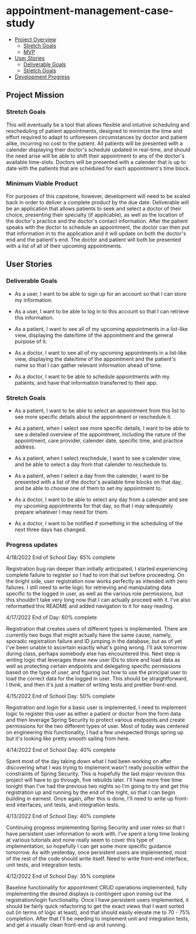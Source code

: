 # appointment-management-case-study

- [Project Overview](#Project-Mission)
  - [Stretch Goals](#Stretch-Goals)
  - [MVP](#Minimum-Viable-Product)
- [User Stories](#User-Stories)
  - [Deliverable Goals](#Deliverable-Goals)
  - [Stretch Goals](#Stretch-Goals)
- [Development Progress](#Progress-updates)

## Project Mission

### Stretch Goals

This will eventually be a tool that allows flexible and intuitive scheduling and rescheduling of patient appointments, designed
to minimize the time and effort required to adapt to unforeseen circumstances by doctor and patient alike, incurring no cost
to the patient. All patients will be presented with a calender displaying their doctor's schedule updated in real-time, and
should the need arise will be able to shift their appointment to any of the doctor's available time-slots. Doctors will be presented
with a calender that is up to date with the patients that are scheduled for each appointment's time block.

### Minimum Viable Product

For purposes of this capstone, however, development will need to be scaled back in order to deliver a complete product by the due date.
Deliverable will be an application that allows patients to seek and select a doctor of their choice, presenting their specialty (if applicable),
as well as the location of the doctor's practice and the doctor's contact information. After the patient speaks with the doctor to schedule
an appointment, the doctor can then put that information in to the application and it will update on both the doctor's end and the patient's end.
The doctor and patient will both be presented with a list of all of their upcoming appointments.

## User Stories

### Deliverable Goals

- As a user, I want to be able to sign up for an account so that I can store my information.

- As a user, I want to be able to log in to this account so that I can retrieve this information.

- As a patient, I want to see all of my upcoming appointments in a list-like view, displaying the date/time of the appointment and the general purpose of it.

- As a doctor, I want to see all of my upcoming appointments in a list-like view, displaying the date/time of the appointment and the patient's name so that
  I can gather relevant information ahead of time.

- As a doctor, I want to be able to schedule appointments with my patients, and have that information transferred to their app.

### Stretch Goals

- As a patient, I want to be able to select an appointment from this list to see more specific details about the appointment or reschedule it.

- As a patient, when I select see more specific details, I want to be able to see a detailed overview of the appointment, including the
  nature of the appointment, care provider, calender date, specific time, and practice address.

- As a patient, when I select reschedule, I want to see a calender view, and be able to select a day from that calender to reschedule to.

- As a patient, when I select a day from the calender, I want to be presented with a list of the doctor's available time blocks on that day, and be able to
  choose one of them to set my appointment to.

- As a doctor, I want to be able to select any day from a calender and see my upcoming appointments for that day, so that I may adequately prepare whatever I
  may need for them.

- As a doctor, I want to be notified if something in the scheduling of the next three days has changed.

### Progress updates

4/18/2022 End of School Day: 65% complete

Registration bug ran deeper than initially anticipated, I started experiencing complete failure to register so I had to iron that out before proceeding. On the bright side, user registration now works perfectly as intended with zero failures. I still need to write logic for retrieving and manipulating data specific to the logged in user, as well as the various role permissions, but this shouldn't take very long now that I can actually proceed with it. I've also reformatted this README and added navigation to it for easy reading.

4/17/2022 End of Day: 60% complete

Registration that creates users of different types is implemented. There are currently two bugs that might actually have the same cause, namely, sporadic registration failure and ID jumping in the database; but as of yet I've been unable to ascertain exactly what's going wrong. I'll ask tomorrow during class, perhaps somebody else has encountered this. Next step is writing logic that leverages these new user IDs to store and load data as well as protecting certain endpoints and delegating specific permissions based on the type of user, and figuring out how to use the principal user to load the correct data for the logged in user. This should be straightforward, I think, and then it's just a matter of writing tests and prettier front-end.

4/15/2022 End of School Day: 50% complete

Registration and login for a basic user is implemented, I need to implement logic to register this user as either a patient or doctor from the form data and then leverage Spring Security to protect various endpoints and create permissions for the two different types of user. Most of today was centered on engineering this functionality, I had a few unexpected things spring up but it's looking like pretty smooth sailing from here.

4/14/2022 End of School Day: 40% complete

Spent most of the day taking down what I had been working on after discovering what I was trying to implement wasn't really possible within the constraints of Spring Security. This is hopefully the last major revision this project will have to go through, five rebuilds later. I'll have more free time tonight than I've had the previous two nights so I'm going to try and get this registration up and running by the end of the night, so that I can begin building in earnest. Once again, after this is done, I'll need to write up front-end interfaces, unit tests, and integration tests.

4/13/2022 End of School Day: 40% complete

Continuing progress implementing Spring Security and user roles so that I have persistent user information to work with. I've spent a long time looking at various tutorials and none
really seem to cover this type of implementation, so hopefully I can get some more specific guidance tomorrow. As with yesterday, once persistent users are implemented, most of the rest of the code should write itself. Need to write front-end interface, unit tests, and integration tests.

4/12/2022 End of School Day: 35% complete

Baseline functionality for appointment CRUD operations implemented, fully implementing the desired displays is contingent upon ironing out the registration/login functionality.
Once I have persistent users implemented, it should be fairly quick refactoring to get the exact views that I want sorted out (in terms of logic at least), and that should easily
elevate me to 70 - 75% completion. After that I'll be needing to implement unit and integration tests, and get a visually clean front-end up and running.
